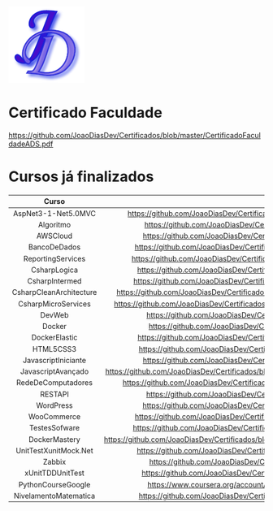 [![Header](https://github.com/JoaoDiasDev/JoaoDiasDev/blob/main/logoX1.png "Header")](https://github.com/joaodiasdev/)

# Certificado Faculdade
https://github.com/JoaoDiasDev/Certificados/blob/master/CertificadoFaculdadeADS.pdf

# Cursos já finalizados

|       Curso            |                            Certificado                                                                |
|:----------------------:|:-----------------------------------------------------------------------------------------------------:|
|  AspNet3-1-Net5.0MVC   | https://github.com/JoaoDiasDev/Certificados/blob/master/CertificadoAspNet3-1-Net5.0.pdf               |
|     Algoritmo          | https://github.com/JoaoDiasDev/Certificados/blob/master/CertificadoAlgoritmo.pdf                      |
|      AWSCloud          | https://github.com/JoaoDiasDev/Certificados/blob/master/CertificadoAWSCloud.pdf                       |
|    BancoDeDados        | https://github.com/JoaoDiasDev/Certificados/blob/master/CertificadoBancoDeDados.pdf                   |
| ReportingServices      | https://github.com/JoaoDiasDev/Certificados/blob/master/CertificadoReportingService.pdf               |
|    CsharpLogica        | https://github.com/JoaoDiasDev/Certificados/blob/master/CertificadoCsharpLogica.pdf                   |
|    CsharpIntermed      | https://github.com/JoaoDiasDev/Certificados/blob/master/CertificadoCsharpIntermed.pdf                 |
| CsharpCleanArchitecture| https://github.com/JoaoDiasDev/Certificados/blob/master/CleanArchitectureCsharpAspNetCore.pdf         |
| CsharpMicroServices    | https://github.com/JoaoDiasDev/Certificados/blob/master/MicroServicesNet6.0RabbitMQeOcelot.pdf        |
|       DevWeb           | https://github.com/JoaoDiasDev/Certificados/blob/master/CertificadoDevWeb.pdf                         |
|       Docker           | https://github.com/JoaoDiasDev/Certificados/blob/master/CertificadoDocker.pdf                         |
|   DockerElastic        | https://github.com/JoaoDiasDev/Certificados/blob/master/CertificadoDockerElastic.pdf                  |
|     HTML5CSS3          | https://github.com/JoaoDiasDev/Certificados/blob/master/CertificadoHTML5CSS3.pdf                      |
| JavascriptIniciante    | https://github.com/JoaoDiasDev/Certificados/blob/master/CertificadoJavaScript.pdf                     |
| JavascriptAvançado     | https://github.com/JoaoDiasDev/Certificados/blob/master/CursoJavascriptAvan%C3%A7adoFullStack.pdf     |
| RedeDeComputadores     | https://github.com/JoaoDiasDev/Certificados/blob/master/CertificadoRedeDeComputadores.pdf             |
|      RESTAPI           | https://github.com/JoaoDiasDev/Certificados/blob/master/CertificadoRESTAPI.pdf                        |
|     WordPress          | https://github.com/JoaoDiasDev/Certificados/blob/master/CertificadoWordPress.pdf                      |
|    WooCommerce         | https://github.com/JoaoDiasDev/Certificados/blob/master/CertificadoWooCommerce.pdf                    |
|    TestesSofware       | https://github.com/JoaoDiasDev/Certificados/blob/master/CertificadoTestesSoftwares.pdf                |
|    DockerMastery       | https://github.com/JoaoDiasDev/Certificados/blob/master/CertificadoDockerMasterySwarmKubernetes.pdf   |
|  UnitTestXunitMock.Net | https://github.com/JoaoDiasDev/Certificados/blob/master/CertificadoXunitMockNet.pdf                   |
|      Zabbix            | https://github.com/JoaoDiasDev/Certificados/blob/master/CertificadoZabbix.pdf                         |
|  xUnitTDDUnitTest      | https://github.com/JoaoDiasDev/Certificados/blob/master/CertificadoTDDDotNet.pdf                      |
|  PythonCourseGoogle    | https://www.coursera.org/account/accomplishments/certificate/HYPZGU9SFBK3                             |
|  NivelamentoMatematica | https://github.com/JoaoDiasDev/Certificados/blob/master/NivelamentoMatematica.pdf                     |
